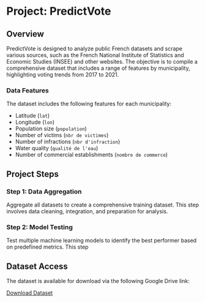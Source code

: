 # Project: PredictVote

## Overview

PredictVote is designed to analyze public French datasets and scrape various sources, such as the French National Institute of Statistics and Economic Studies (INSEE) and other websites. The objective is to compile a comprehensive dataset that includes a range of features by municipality, highlighting voting trends from 2017 to 2021.

### Data Features

The dataset includes the following features for each municipality:

- Latitude (`lat`)
- Longitude (`lon`)
- Population size (`population`)
- Number of victims (`nbr de victimes`)
- Number of infractions (`nbr d'infraction`)
- Water quality (`qualité de l'eau`)
- Number of commercial establishments (`nombre de commerce`)

## Project Steps

### Step 1: Data Aggregation

Aggregate all datasets to create a comprehensive training dataset. This step involves data cleaning, integration, and preparation for analysis.

### Step 2: Model Testing

Test multiple machine learning models to identify the best performer based on predefined metrics. This step

## Dataset Access

The dataset is available for download via the following Google Drive link:

[Download Dataset](https://drive.google.com/drive/folders/1bSHFMVzuUL2KWNdyiowYFEcjuPng7V04?usp=sharing)
